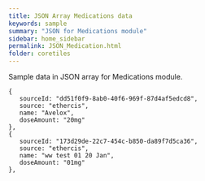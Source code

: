 ```yaml
---
title: JSON Array Medications data
keywords: sample
summary: "JSON for Medications module"
sidebar: home_sidebar
permalink: JSON_Medication.html
folder: coretiles
---
```

Sample data in JSON array for Medications module.    
```
{
   sourceId: "dd51f0f9-8ab0-40f6-969f-87d4af5edcd8",
   source: "ethercis",
   name: "Avelox",
   doseAmount: "20mg"
},
{
   sourceId: "173d29de-22c7-454c-b850-da89f7d5ca36",
   source: "ethercis",
   name: "ww test 01 20 Jan",
   doseAmount: "01mg"
},
```
